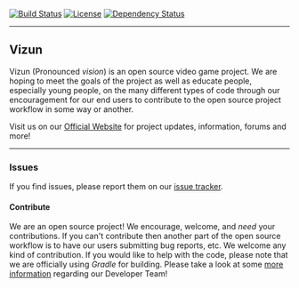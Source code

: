 [![Build Status](https://travis-ci.org/Vizun/vClient.svg?branch=master)](https://travis-ci.org/Vizun/vClient)
[![License](http://img.shields.io/badge/license-Apache%202.0-red.svg)](http://www.apache.org/licenses/LICENSE-2.0.html)
[![Dependency Status](https://www.versioneye.com/user/projects/5447b6c139f09683df00001a/badge.svg?style=flat)](https://www.versioneye.com/user/projects/5447b6c139f09683df00001a)

---
## Vizun

Vizun (Pronounced _vision_) is an open source video game project. We are hoping to meet the goals of
the project as well as educate people, especially young people, on the many different types of code through
our encouragement for our end users to contribute to the open source project workflow in some way or another.

Visit us on our [Official Website](http://vizun.org) for project updates, information, forums and more!

---
### Issues
If you find issues, please report them on our [issue tracker](http://bugs.vizun.org).

#### Contribute
We are an open source project! We encourage, welcome, and _need_ your contributions. If you can't contribute
then another part of the open source workflow is to have our users submitting bug reports, etc. We welcome any
kind of contribution. If you would like to help with the code, please note that we are officially using _Gradle_
for building. Please take a look at some [more information](http://vizun.org/developer.php) regarding our Developer Team!
